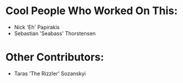 # Cool People Who Worked On This:
* Nick 'Eh' Papirakis
* Sebastian 'Seabass' Thorstensen

# Other Contributors:
* Taras 'The Rizzler' Sozanskyi
